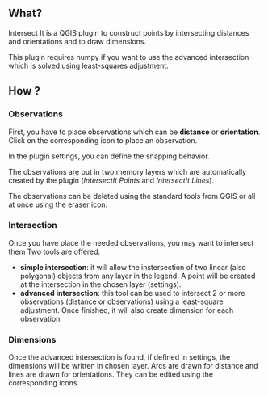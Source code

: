 ## What?

Intersect It is a QGIS plugin to construct points by intersecting distances and orientations and to draw dimensions.

This plugin requires numpy if you want to use the advanced intersection which is solved using least-squares adjustment.

## How ?

### Observations

First, you have to place observations which can be **distance** or **orientation**.
Click on the corresponding icon to place an observation.

In the plugin settings, you can define the snapping behavior.

The observations are put in two memory layers which are automatically created by the plugin (_IntersectIt Points_ and _IntersectIt Lines_).

The observations can be deleted using the standard tools from QGIS or all at once using the eraser icon.

### Intersection

Once you have place the needed observations, you may want to intersect them Two tools are offered:

* **simple intersection**: it will allow the instersection of two linear (also polygonal) objects from any layer in the legend. A point will be created at the intersection in the chosen layer (settings).
* **advanced intersection**: this tool can be used to intersect 2 or more observations (distance or observations) using a least-square adjustment. Once finished, it will also create dimension for each observation.

### Dimensions

Once the advanced intersection is found, if defined in settings, the dimensions will be written in chosen layer.
Arcs are drawn for distance and lines are drawn for orientations.
They can be edited using the corresponding icons.

